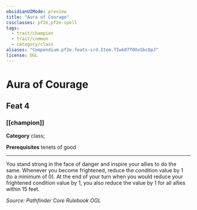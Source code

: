 ```yaml
---
obsidianUIMode: preview
title: "Aura of Courage"
cssclasses: pf2e,pf2e-spell
tags:
  - trait/champion
  - trait/common
  - category/class
aliases: "Compendium.pf2e.feats-srd.Item.TIwk07T0OxSbcOpJ"
license: OGL
---
```

# Aura of Courage
## Feat 4
### [[champion]]

**Category** class; 



**Prerequisites** tenets of good
* * *
You stand strong in the face of danger and inspire your allies to do the same. Whenever you become frightened, reduce the condition value by 1 (to a minimum of 0). At the end of your turn when you would reduce your frightened condition value by 1, you also reduce the value by 1 for all allies within 15 feet.

*Source: Pathfinder Core Rulebook*
*OGL*